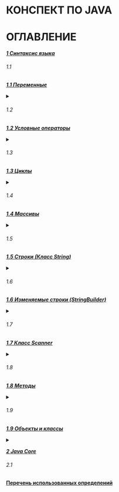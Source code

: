 # **КОНСПЕКТ ПО JAVA**

# ОГЛАВЛЕНИЕ

[***1 Синтаксис языка***](/conspect/1.md/#1-синтаксис-языка)

###### 1.1

[***1.1 Переменные***](/conspect/1.md/#11-переменные)
<details>
<summary></summary>

> [**1.1.1 Виды переменных**](/conspect/1.md/#111-виды-переменных)  

> [**1.1.2 Типизация переменных**](/conspect/1.md/#112-типизация-переменных)  

> [**1.1.3 Значения переменных по умолчанию**](/conspect/1.md/#113-значения-переменных-по-умолчанию)
</details>

###### 1.2

[***1.2 Условные операторы***](/conspect/1.md/#12-условные-операторы)
<details>
<summary></summary>

> [**1.2.1 Виды условных операторов в Java**](/conspect/1.md/#121-виды-условных-операторов-в-java)
> > [_1.2.1.1 Оператор ***if***_](/conspect/1.md/#1211-оператор-if)  
> > [_1.2.1.2 Оператор ***if-else***_](/conspect/1.md/#1212-оператор-if-else)  
> > [_1.2.1.3 Оператор ***switch***_](/conspect/1.md/#1213-оператор-switch)  
> > [_1.2.1.4 Тернарный оператор_](/conspect/1.md/#1214-тернарный-оператор)
</details>

###### 1.3

[***1.3 Циклы***](/conspect/1.md/#13-циклы)
<details>
<summary></summary>

> [**1.3.1 Цикл _for_**](/conspect/1.md/#131-цикл-for)  

> [**1.3.2 Цикл _while_**](/conspect/1.md/#132-цикл-while)  

> [**1.3.3 Цикл _do-while_**](/conspect/1.md/#133-цикл-do-while)  

> [**1.3.4 Цикл _for each_**](/conspect/1.md/#134-цикл-for-each)
</details>

###### 1.4

[***1.4 Массивы***](/conspect/1.md/#14-массивы)
<details>
<summary></summary>

> [**1.4.1 Виды массивов**](/conspect/1.md/#141-виды-массивов)  

> [**1.4.2 Способы создания массивов**](/conspect/1.md/#142-способы-создания-массивов)
> > [_1.4.2.1 Объявление массива_](/conspect/1.md/#1421-объявление-массива)  
> > [_1.4.2.2 Инициализация массива_](/conspect/1.md/#1422-инициализация-массива)  

> [**1.4.3 Получение значения элемента массива**](/conspect/1.md/#143-получение-значения-элемента-массива)  

> [**1.4.4 Свойство массива _length_**](/conspect/1.md/#144-свойство-массива-length)  

> [**1.4.5 Класс _Arrays_**](/conspect/1.md/#145-класс-arrays)  
> > [_1.4.5.1 toString()_](/conspect/1.md/#1451-tostring)  
> > [_1.4.5.2 fill()_](/conspect/1.md/#1452-fill)  
> > [_1.4.5.3 equals()_](/conspect/1.md/#1453-equals)  
> > [_1.4.5.4 copyOf()_](/conspect/1.md/#1454-copyof)  
> > [_1.4.5.5 sort()_](/conspect/1.md/#1455-sort)
</details>

###### 1.5

[***1.5 Строки (Класс String)***](/conspect/1.md/#15-строки-класс-string)
<details>
<summary></summary>

> [**1.5.1 Пул строк (String pool)**](/conspect/1.md/#151-пул-строк-string-pool)  

> [**1.5.2 Конкатенация (сложение) строк**](/conspect/1.md/#152-конкатенация-сложение-строк)  

> [**1.5.3 Методы для работы со строками**](/conspect/1.md/#153-методы-для-работы-со-строками)
> > [_1.5.3.1 equals()_](/conspect/1.md/#1531-equals)  
> > [_1.5.3.2 equalsIgnoreCase()_](/conspect/1.md/#1532-equalsignorecase)  
> > [_1.5.3.3 length()_](/conspect/1.md/#1533-length)  
> > [_1.5.3.4 isEmpty()_](/conspect/1.md/#1534-isempty)  
> > [_1.5.3.5 isBlank()_](/conspect/1.md/#1535-isblank)  
> > [_1.5.3.6 contains()_](/conspect/1.md/#1536-contains)  
> > [_1.5.3.7 endsWith()_](/conspect/1.md/#1537-endswith)  
> > [_1.5.3.8 startsWith()_](/conspect/1.md/#1538-startswith)  
> > [_1.5.3.9 charAt()_](/conspect/1.md/#1539-charat)  
> > [_1.5.3.10 substring()_](/conspect/1.md/#15310-substring)  
> > [_1.5.3.11 toUpperCase()_](/conspect/1.md/#15311-touppercase)  
> > [_1.5.3.12 toLowerCase()_](/conspect/1.md/#15312-tolowercase)  
> > [_1.5.3.13 trim()_](/conspect/1.md/#15313-trim)  
> > [_1.5.3.14 split()_](/conspect/1.md/#15314-split)  
> > [_1.5.3.15 toCharArray()_](/conspect/1.md/#15315-tochararray)  
> > [_1.5.3.16 replace()_](/conspect/1.md/#15316-replace)  
> > [_1.5.3.17 repeat()_](/conspect/1.md/#15317-repeat)

> [**1.5.4 Формирование строк из массивов**](/conspect/1.md/#154-формирование-строк-из-массивов)
> > [_1.5.4.1 Символьный массив_](/conspect/1.md/#1541-символьный-массив)  
> > [_1.5.4.2 Массив байтов_](/conspect/1.md/#1542-массив-байтов)
</details>

###### 1.6

[***1.6 Изменяемые строки (StringBuilder)***](/conspect/1.md/#16-изменяемые-строки-stringbuilder)
<details>
<summary></summary>

> [**1.6.1 append()**](/conspect/1.md/#161-append)  

> [**1.6.2 toString()**](/conspect/1.md/#162-tostring)
</details>

###### 1.7

[***1.7 Класс Scanner***](/conspect/1.md/#17-класс-scanner)
<details>
<summary></summary>

> [**1.7.1 nextLine()**](/conspect/1.md/#171-nextline)  

> [**1.7.2 nextInt()**](/conspect/1.md/#172-nextint)  

> [**1.7.3 hasNext()**](/conspect/1.md/#173-hasnext)  

> [**1.7.4 hasNextInt()**](/conspect/1.md/#174-hasnextint)  

> [**1.7.5 hasNextLine()**](/conspect/1.md/#175-hasnextline)  

> [**1.7.6 hasNextByte()**](/conspect/1.md/#176-hasnextbyte)  

> [**1.7.7 hasNextShort()**](/conspect/1.md/#177-hasnextshort)  

> [**1.7.8 hasNextLong()**](/conspect/1.md/#178-hasnextlong)  

> [**1.7.9 hasNextFloat()**](/conspect/1.md/#179-hasnextfloat)  

> [**1.7.10 hasNextDouble()**](/conspect/1.md/#1710-hasnextdouble)  

> [**1.7.11 useDelimiter()**](/conspect/1.md/#1711-usedelimiter)  

> [**1.7.12 close()**](/conspect/1.md/#1712-close)
</details>

###### 1.8

[***1.8 Методы***](/conspect/1.md/#18-методы)
<details>
<summary></summary>

> [**1.8.1 Модификаторы доступа**](/conspect/1.md/#181-модификаторы-доступа)  

> [**1.8.2 Типы методов**](/conspect/1.md/#182-типы-методов)  

> [**1.8.3 Идентичность методов**](/conspect/1.md/#183-идентичность-методов)  

> [**1.8.4 Возвращение значений из метода**](/conspect/1.md/#184-возвращение-значений-из-метода)
</details>

###### 1.9

[***1.9 Объекты и классы***](/conspect/1.md/#19-объекты-и-классы)
<details>
<summary></summary>

> [**1.9.1 Объекты**](/conspect/1.md/#191-объекты)  

> [**1.9.2 Классы**](/conspect/1.md/#192-классы)  

> [**1.9.3 Конструктор**](/conspect/1.md/#193-конструктор)  

> [**1.9.4 Ключевое слово _this_**](/conspect/1.md/#194-ключевое-слово-this)  

> [**1.9.5 Переменные класса (поля)**](/conspect/1.md/#195-переменные-класса-поля)  

> [**1.9.6 Геттеры и сеттеры**](/conspect/1.md/#196-геттеры-и-сеттеры)  

> [**1.9.7 Методы объектов**](/conspect/1.md/#197-методы-объектов)
> > [_1.9.7.1 Переопределение метода_](/conspect/1.md/#1971-переопределение-метода)  
> > [_1.9.7.2 toString()_](/conspect/1.md/#1972-tostring)  
> > [_1.9.7.3 equals()_](/conspect/1.md/#1973-equals)  
> > [_1.9.7.4 hashCode()_](/conspect/1.md/#1974-hashcode)  
> > [_1.9.7.5 Контракт между equals() и hashCode()_](/conspect/1.md/#1975-контракт-между-equals-и-hashcode)
</details>

[***2 Java Core***](/conspect/2.md/#2-java-core)

###### 2.1

[**Перечень использованных определений**](/conspect/definitions.md/#перечень-использованных-определений)